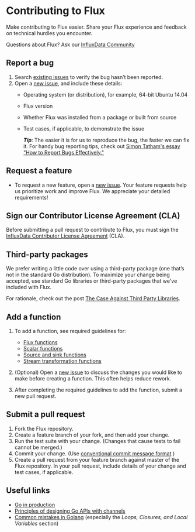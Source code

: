 # Contributing to Flux 

Make contributing to Flux easier. Share your Flux experience and feedback on technical hurdles you encounter.

Questions about Flux? Ask our [InfluxData Community](https://community.influxdata.com/)

## Report a bug

1. Search [existing issues](https://github.com/influxdata/flux/issues) to verify the bug hasn’t been reported.
2. Open a [new issue](https://github.com/influxdata/flux/issues/new), and include these details:
   * Operating system (or distribution), for example, 64-bit Ubuntu 14.04
   * Flux version
   * Whether Flux was installed from a package or built from source
   * Test cases, if applicable, to demonstrate the issue
   
        **_Tip_**: The easier it is for us to reproduce the bug, the faster we can fix it. For handy bug reporting tips, check out [Simon Tatham's essay "How to Report Bugs Effectively."](http://www.chiark.greenend.org.uk/~sgtatham/bugs.html)

## Request a feature

* To request a new feature, open a [new issue](https://github.com/influxdata/flux/issues/new). Your feature requests help us prioritize work and improve Flux. We appreciate your detailed requirements!

## Sign our Contributor License Agreement (CLA)

Before submitting a pull request to contribute to Flux, you must sign the [InfluxData Contributor License Agreement](https://www.influxdata.com/legal/cla/) (CLA).

## Third-party packages

We prefer writing a little code over using a third-party package (one that’s not in the standard Go distribution). To maximize your change being accepted, use standard Go libraries or third-party packages that we've included with Flux.

For rationale, check out the post [The Case Against Third Party Libraries](http://blog.gopheracademy.com/advent-2014/case-against-3pl/).

## Add a function

1. To add a function, see required guidelines for:
   * [Flux functions](/docs/contributing/Flux_Functions.md)
   * [Scalar functions](/docs/contributing/Scalar_Functions.md)
   * [Source and sink functions](/docs/contributing/Source_Sink_Functions.md)
   * [Stream transformation functions](/docs/contributing/Stream_Transformation_Functions.md)

2. (Optional) Open a [new issue](/issues/new) to discuss the changes you would like to make before creating a function. This often helps reduce rework.

3. After completing the required guidelines to add the function, submit a new pull request.

## Submit a pull request

1. Fork the Flux repository.
2. Create a feature branch of your fork, and then add your change.
3. Run the test suite with your change. (Changes that cause tests to fail cannot be merged.)
4. Commit your change. (Use [conventional commit message format](https://www.conventionalcommits.org/en/v1.0.0-beta.3/)
)
5. Create a pull request from your feature branch against master of the Flux repository. In your pull request, include details of your change and test cases, if applicable.

## Useful links

- [Go in production](http://peter.bourgon.org/go-in-production/)
- [Principles of designing Go APIs with channels](https://inconshreveable.com/07-08-2014/principles-of-designing-go-apis-with-channels/)
- [Common mistakes in Golang](http://soryy.com/blog/2014/common-mistakes-with-go-lang/)
  (especially the _Loops, Closures, and Local Variables_ section)
